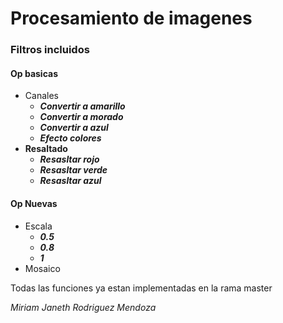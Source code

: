 # Procesamiento de imagenes 
### Filtros incluidos 
#### Op basicas 
* Canales
  - ***Convertir a amarillo***
  - ***Convertir a morado***
  - ***Convertir a azul***
  - ***Efecto colores***
* **Resaltado**
  - ***Resasltar rojo***
  - ***Resasltar verde***
  - ***Resasltar azul***
#### Op Nuevas 
* Escala
  - ***0.5***
  - ***0.8***
  - ***1***
* Mosaico
 
Todas las funciones ya estan implementadas en la rama master

*Miriam Janeth Rodriguez Mendoza*
